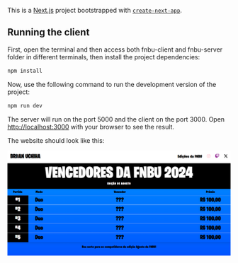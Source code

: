 This is a [Next.js](https://nextjs.org/) project bootstrapped with [`create-next-app`](https://github.com/vercel/next.js/tree/canary/packages/create-next-app).

## Running the client

First, open the terminal and then access both fnbu-client and fnbu-server folder in different terminals, then install the project dependencies:

```bash
npm install
```

Now, use the following command to run the development version of the project:

```bash
npm run dev
```

The server will run on the port 5000 and the client on the port 3000.
Open [http://localhost:3000](http://localhost:3000) with your browser to see the result.

The website should look like this:

![FNBU home page](image.png)
